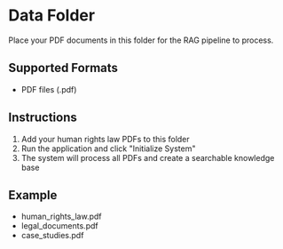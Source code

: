 # Data Folder

Place your PDF documents in this folder for the RAG pipeline to process.

## Supported Formats
- PDF files (.pdf)

## Instructions
1. Add your human rights law PDFs to this folder
2. Run the application and click "Initialize System" 
3. The system will process all PDFs and create a searchable knowledge base

## Example
- human_rights_law.pdf
- legal_documents.pdf
- case_studies.pdf
